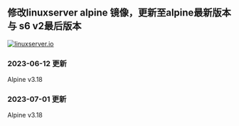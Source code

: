 ## 修改linuxserver alpine 镜像，更新至alpine最新版本与 s6 v2最后版本


<!-- DO NOT EDIT THIS FILE MANUALLY  -->
<!-- Please read the CONTRIBUTING.md -->

[linuxserverurl]: https://linuxserver.io
[forumurl]: https://forum.linuxserver.io
[ircurl]: https://www.linuxserver.io/irc/
[appurl]: https://alpinelinux.org

[![linuxserver.io](https://raw.githubusercontent.com/linuxserver/docker-templates/master/linuxserver.io/img/linuxserver_medium.png?v=4&s=4000)][linuxserverurl]


### 2023-06-12 更新
Alpine v3.18

### 2023-07-01 更新
Alpine v3.18

